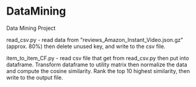 # DataMining
Data Mining Project

read_csv.py - read data from "reviews_Amazon_Instant_Video.json.gz"(approx. 80%) then delete unused key, and write to the csv file.

item_to_item_CF.py - read csv file that get from read_csv.py then put into dataframe. Transform dataframe to utility matrix then normalize the data and compute the cosine similarity. Rank the top 10 highest similarity, then write to the output file.
